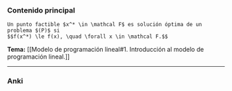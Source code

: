 ### Contenido principal

```ad-Formal
Un punto factible $x^* \in \mathcal F$ es solución óptima de un problema $(P)$ si
$$f(x^*) \le f(x), \quad \forall x \in \mathcal F.$$
```

**Tema:** [[Modelo de programación lineal#1. Introducción al modelo de programación lineal.]]

---
### Anki
